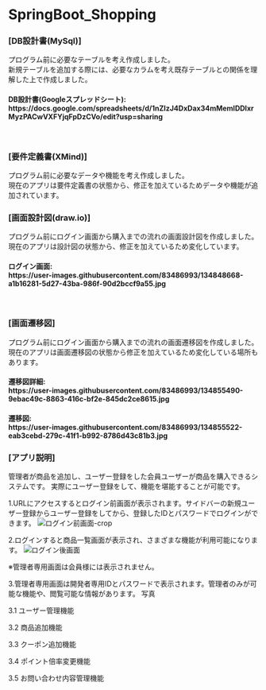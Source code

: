 # SpringBoot_Shopping
 
<h3>[DB設計書(MySql)]</h3>
プログラム前に必要なテーブルを考え作成しました。<br>新規テーブルを追加する際には、必要なカラムを考え既存テーブルとの関係を理解した上で作成しました。
<h4>DB設計書(Googleスプレッドシート):<br>https://docs.google.com/spreadsheets/d/1nZIzJ4DxDax34mMemlDDlxrMyzPACwVXFYjqFpDzCVo/edit?usp=sharing</h4>
<br>

<h3>[要件定義書(XMind)]</h3>
プログラム前に必要なデータや機能を考え作成しました。<br>現在のアプリは要件定義書の状態から、修正を加えているためデータや機能が追加されています。
<br>

<h3>[画面設計図(draw.io)]</h3>
プログラム前にログイン画面から購入までの流れの画面設計図を作成しました。<br>現在のアプリは設計図の状態から、修正を加えているため変化しています。
<h4>ログイン画面:<br>https://user-images.githubusercontent.com/83486993/134848668-a1b16281-5d27-43ba-986f-90d2bccf9a55.jpg</h4>
<br>

<h3>[画面遷移図]</h3>
プログラム前にログイン画面から購入までの流れの画面遷移図を作成しました。<br>現在のアプリは画面遷移図の状態から修正を加えているため変化している場所もあります。
<h4>遷移図詳細:<br>https://user-images.githubusercontent.com/83486993/134855490-9ebac49c-8863-416c-bf2e-845dc2ce8615.jpg</h4>
<h4>遷移図:<br>https://user-images.githubusercontent.com/83486993/134855522-eab3cebd-279c-41f1-b992-8786d43c81b3.jpg</h4>





<h3>[アプリ説明]</h3>

管理者が商品を追加し、ユーザー登録をした会員ユーザーが商品を購入できるシステムです。
実際にユーザー登録をして、機能を堪能することが可能です。

1.URLにアクセスするとログイン前画面が表示されます。サイドバーの新規ユーザー登録からユーザー登録をしてから、登録したIDとパスワードでログインができます。
![ログイン前画面-crop](https://user-images.githubusercontent.com/83486993/134625852-d02dbba7-68af-40fc-a1b8-d996f31eee8a.png)

2.ログインすると商品一覧画面が表示され、さまざまな機能が利用可能になります。
![ログイン後画面](https://user-images.githubusercontent.com/83486993/134626218-54cfcd64-e41a-443d-ab76-281a2c2fd6b5.png)

※管理者専用画面は会員様には表示されません。


3.管理者専用画面は開発者専用IDとパスワードで表示されます。管理者のみが可能な機能や、閲覧可能な情報があります。
写真

3.1 ユーザー管理機能

3.2 商品追加機能

3.3 クーポン追加機能

3.4 ポイント倍率変更機能

3.5 お問い合わせ内容管理機能









